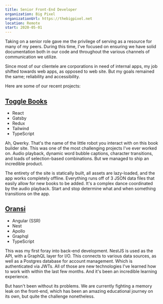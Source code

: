 ```yaml
---
title: Senior Front-End Developer
organization: Big Pixel
organizationUrl: https://thebigpixel.net
location: Remote
start: 2020-05-01
---
```


Taking on a senior role gave me the privilege of serving as a resource for many of my peers. During this time, I've focused on ensuring we have solid documentation both in our code and throughout the various channels of communication we utilize.

Since most of our clientele are corporations in need of internal apps, my job shifted towards web apps, as opposed to web site. But my goals remained the same; reliability and accessibility.

Here are some of our recent projects:

## [Toggle Books](https://builder.togglebookfactory.com)

  - React
  - Gatsby
  - Redux
  - Tailwind
  - TypeScript

Ah, Qwerky. That's the name of the little robot you interact with on this book builder site. This was one of the most challenging projects I've ever worked on. Audio playback, dynamic word bubble captions, character transitions, and loads of selection-based combinations. But we managed to ship an incredible product.

The entirety of the site is statically built, all assets are lazy-loaded, and the app works completely offline. Everything runs off of 3 JSON data files that easily allow for new books to be added. It's a complex dance coordinated by the audio playback. Start and stop determine what and when something transitions on the app.

## [Oransi](https://www.mapmyair.com)

  - Angular (SSR)
  - Nest
  - Apollo
  - Graphql
  - TypeScript

This was my first foray into back-end development. NestJS is used as the API, with a GraphQL layer for I/O. This connects to various data sources, as well as a Postgres database for account management. Which is authenticated via JWTs. All of those are new technologies I've learned how to work with within the last few months. And it's been an incredible learning experience.

But hasn't been without its problems. We are currently fighting a memory leak on the front-end, which has been an amazing educational journey on its own, but quite the challenge nonetheless.
